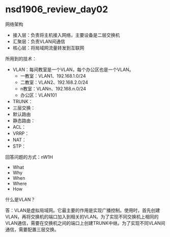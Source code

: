 # nsd1906_review_day02

网络架构

- 接入层：负责将主机接入网络，主要设备是二层交换机
- 汇聚层：负责VLAN间通信
- 核心层：将局域网流量转发到互联网

所用到的技术：

- VLAN：每间教室是一个VLAN，每个办公区也是一个VLAN。
  - 一教室：VLAN1、192.168.1.0/24
  - 二教室：VLAN2、192.168.2.0/24
  - n教室：VLANn、192.168.n.0/24
  - 办公区：VLAN101
- TRUNK：
- 三层交换：
- 默认路由
- 静态路由：
- ACL：
- VRRP：
- NAT：
- STP：





回答问题的方式：nW1H

- What
- Why
- When
- Where
- How

什么是VLAN？

答：VLAN是虚拟局域网。它最主要的作用是实现广播控制。使用时，首先创建VLAN，再将交换机的端口加入到相关的VLAN。为了实现不同交换机上相同的VLAN通信，需要在交换机之间的端口上创建TRUNK中继。为了实现不同VLAN间通信，需要配置三层交换。



